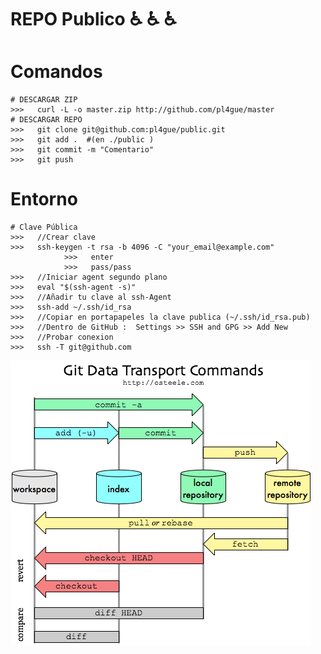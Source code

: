 # REPO Publico :wheelchair: :wheelchair: :wheelchair: 

# Comandos
    # DESCARGAR ZIP
    >>>   curl -L -o master.zip http://github.com/pl4gue/master
    # DESCARGAR REPO
    >>>   git clone git@github.com:pl4gue/public.git
    >>>   git add .  #(en ./public )
    >>>   git commit -m "Comentario"
    >>>   git push   
  
# Entorno
    # Clave Pública
    >>>   //Crear clave
    >>>   ssh-keygen -t rsa -b 4096 -C "your_email@example.com"
                >>>   enter
                >>>   pass/pass
    >>>   //Iniciar agent segundo plano
    >>>   eval "$(ssh-agent -s)"
    >>>   //Añadir tu clave al ssh-Agent
    >>>   ssh-add ~/.ssh/id_rsa
    >>>   //Copiar en portapapeles la clave publica (~/.ssh/id_rsa.pub)
    >>>   //Dentro de GitHub :  Settings >> SSH and GPG >> Add New
    >>>   //Probar conexion
    >>>   ssh -T git@github.com
    
      
    
![image](command.png)
